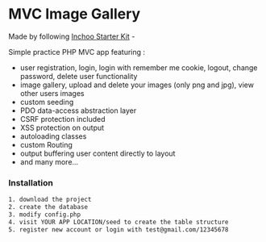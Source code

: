 # MVC Image Gallery

Made by following [Inchoo Starter Kit][Inch] -

Simple practice PHP MVC app featuring :

- user registration, login, login with remember me cookie, logout, change password, delete user functionality
- image gallery, upload and delete your images (only png and jpg), view other users images
- custom seeding
- PDO data-access abstraction layer
- CSRF protection included
- XSS protection on output
- autoloading classes
- custom Routing
- output buffering user content directly to layout
- and many more...

### Installation

```sh
1. download the project
2. create the database
3. modify config.php
4. visit YOUR APP LOCATION/seed to create the table structure
5. register new account or login with test@gmail.com/12345678
```

[Inch]: https://inchoo.hr/php-vodic/
